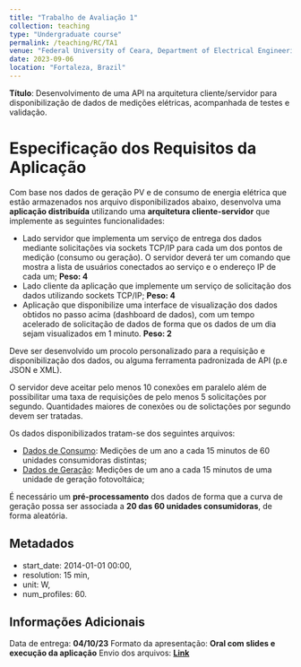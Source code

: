 ```yaml
---
title: "Trabalho de Avaliação 1"
collection: teaching
type: "Undergraduate course"
permalink: /teaching/RC/TA1
venue: "Federal University of Ceara, Department of Electrical Engineering"
date: 2023-09-06
location: "Fortaleza, Brazil"
---
```


**Título**: Desenvolvimento de uma API na arquitetura cliente/servidor para disponibilização de dados de medições elétricas, acompanhada de testes e validação.

# Especificação dos Requisitos da Aplicação

Com base nos dados de geração PV e de consumo de energia elétrica que estão armazenados nos arquivo disponibilizados abaixo, desenvolva uma **aplicação distribuída** utilizando uma **arquitetura cliente-servidor** que implemente as seguintes funcionalidades:

- Lado servidor que implementa um serviço de entrega dos dados mediante solicitações via sockets TCP/IP para cada um dos pontos de medição (consumo ou geração). O servidor deverá ter um comando que mostra a lista de usuários conectados ao serviço e o endereço IP de cada um; **Peso: 4**
- Lado cliente da aplicação que implemente um serviço de solicitação dos dados utilizando sockets TCP/IP; **Peso: 4**
- Aplicação que disponibilize uma interface de visualização dos dados obtidos no passo acima (dashboard de dados), com um tempo acelerado de solicitação de dados de forma que os dados de um dia sejam visualizados em 1 minuto. **Peso: 2**

Deve ser desenvolvido um procolo personalizado para a requisição e disponibilização dos dados, ou alguma ferramenta padronizada de API (p.e JSON e XML).

O servidor deve aceitar pelo menos 10 conexões em paralelo além de possibilitar uma taxa de requisições de pelo menos 5 solicitações por segundo. Quantidades maiores de conexões ou de solictações por segundo devem ser tratadas.

Os dados disponibilizados tratam-se dos seguintes arquivos:
- [Dados de Consumo](https://drive.google.com/file/d/1LjLFxxQkHeu7ApfvR0daAgdUrcewzSiL/view?usp=sharing): Medições de um ano a cada 15 minutos de 60 unidades consumidoras distintas;
- [Dados de Geração](https://drive.google.com/file/d/1cQXQLxY50Yu34i_abmkK49cDJz52OWX7/view?usp=sharing): Medições de um ano a cada 15 minutos de uma unidade de geração fotovoltáica;

É necessário um **pré-processamento** dos dados de forma que a curva de geração possa ser associada a **20 das 60 unidades consumidoras**, de forma aleatória.

## Metadados

- start_date: 2014-01-01 00:00,
- resolution: 15 min,
- unit: W, 
- num_profiles: 60.

## Informações Adicionais

Data de entrega: **04/10/23**
Formato da apresentação: **Oral com slides e execução da aplicação**
Envio dos arquivos: **[Link](http://forms.google.com)**
